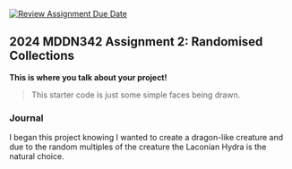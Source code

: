 [![Review Assignment Due Date](https://classroom.github.com/assets/deadline-readme-button-24ddc0f5d75046c5622901739e7c5dd533143b0c8e959d652212380cedb1ea36.svg)](https://classroom.github.com/a/uYb6fuja)
## 2024 MDDN342 Assignment 2: Randomised Collections

**This is where you talk about your project!**

>This starter code is just some simple faces being drawn. 


### Journal

I began this project knowing I wanted to create a dragon-like creature and due to the random multiples of the creature the Laconian Hydra is the natural choice.